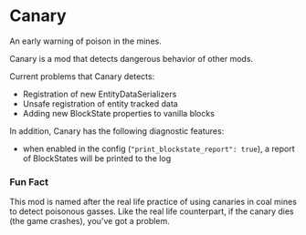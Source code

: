 # Canary
An early warning of poison in the mines.

Canary is a mod that detects dangerous behavior of other mods.

Current problems that Canary detects:
- Registration of new EntityDataSerializers
- Unsafe registration of entity tracked data
- Adding new BlockState properties to vanilla blocks

In addition, Canary has the following diagnostic features:
- when enabled in the config (`"print_blockstate_report": true`), a report of BlockStates will be printed to the log

### Fun Fact
This mod is named after the real life practice of using canaries in coal mines to detect
poisonous gasses. Like the real life counterpart, if the canary dies (the game crashes),
you've got a problem.
